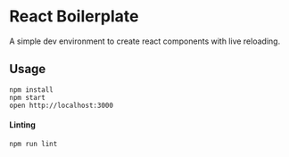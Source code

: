 React Boilerplate
=================

A simple dev environment to create react components with live reloading.

## Usage

```
npm install
npm start
open http://localhost:3000
```

#### Linting
```
npm run lint
```
